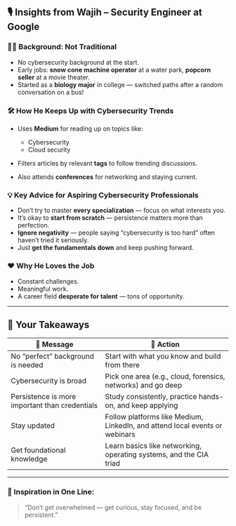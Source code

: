 ## 🎙️ Insights from Wajih – Security Engineer at Google

### 🧑‍💼 **Background: Not Traditional**

* No cybersecurity background at the start.
* Early jobs: **snow cone machine operator** at a water park, **popcorn seller** at a movie theater.
* Started as a **biology major** in college — switched paths after a random conversation on a bus!

### 🛠️ **How He Keeps Up with Cybersecurity Trends**

* Uses **Medium** for reading up on topics like:

  * Cybersecurity
  * Cloud security
* Filters articles by relevant **tags** to follow trending discussions.
* Also attends **conferences** for networking and staying current.

### 💡 **Key Advice for Aspiring Cybersecurity Professionals**

* Don’t try to master **every specialization** — focus on what interests you.
* It’s okay to **start from scratch** — persistence matters more than perfection.
* **Ignore negativity** — people saying “cybersecurity is too hard” often haven’t tried it seriously.
* Just **get the fundamentals down** and keep pushing forward.

### ❤️ **Why He Loves the Job**

* Constant challenges.
* Meaningful work.
* A career field **desperate for talent** — tons of opportunity.

---

## 🔑 Your Takeaways

| 💪 Message                                     | 🚀 Action                                                                   |
| ---------------------------------------------- | --------------------------------------------------------------------------- |
| No “perfect” background is needed              | Start with what you know and build from there                               |
| Cybersecurity is broad                         | Pick one area (e.g., cloud, forensics, networks) and go deep                |
| Persistence is more important than credentials | Study consistently, practice hands-on, and keep applying                    |
| Stay updated                                   | Follow platforms like Medium, LinkedIn, and attend local events or webinars |
| Get foundational knowledge                     | Learn basics like networking, operating systems, and the CIA triad          |

---

### 🧭 Inspiration in One Line:

> “Don’t get overwhelmed — get curious, stay focused, and be persistent.”
